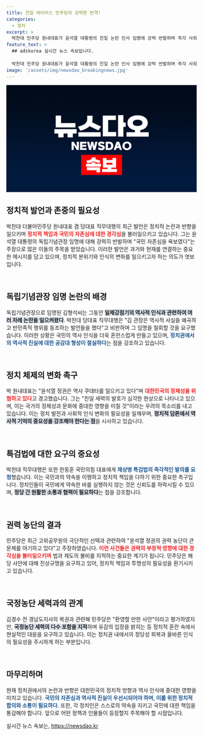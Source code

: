 ```yaml
---
title: 친일 바이러스 민주당의 강력한 반격!
categories:
  - 정치
excerpt: >
  박찬대 민주당 원내대표가 윤석열 대통령의 친일 논란 인사 임명에 강력 반발하며 즉각 사죄를 요구했다. 그는 정권의 역사 왜곡과 권력 농단을 비판하며, 당내 특검법 발의를 촉구하는 등 강경한 입장을 내세웠다.
feature_text: >
  ## adskorea 실시간 뉴스 속보입니다.

  박찬대 민주당 원내대표가 윤석열 대통령의 친일 논란 인사 임명에 강력 반발하며 즉각 사죄를 요구했다. 그는 정권의 역사 왜곡과 권력 농단을 비판하며, 당내 특검법 발의를 촉구하는 등 강경한 입장을 내세웠다.
image: '/assets/img/newsdao_breakingnews.jpg'
---
```


<p><img src="/assets/img/newsdao_breakingnews.jpg" alt="adskorea 속보" /></p>

<h2 data-ke-size="size26">정치적 발언과 존중의 필요성</h2>

<p data-ke-size="size16">박찬대 더불어민주당 원내대표 겸 당대표 직무대행의 최근 발언은 정치적 논란과 반향을 일으키며 <b><span style="color: #ee2323;">정치적 책임과 국민의 자존심에 대한 경각심</span></b>을 불러일으키고 있습니다. 그는 윤석열 대통령의 독립기념관장 임명에 대해 강력히 반발하며 "국민 자존심을 욕보였다"는 주장으로 많은 이들의 주목을 받았습니다. 이러한 발언은 과거와 현재를 연결하는 중요한 메시지를 담고 있으며, 정치적 분위기와 인식의 변화를 일으키고자 하는 의도가 엿보입니다.</p>

<p data-ke-size="size16">&nbsp;</p>

<h2 data-ke-size="size26">독립기념관장 임명 논란의 배경</h2>

<p data-ke-size="size16">독립기념관장으로 임명된 김형석씨는 그동안 <b><span style="background-color: #21538527;">일제강점기의 역사적 인식과 관련하여 여러 차례 논란을 일으켜왔다</span></b>. 박찬대 당대표 직무대행은 "김 관장은 역사적 사실을 왜곡하고 반민족적 행위를 동조하는 발언들을 했다"고 비판하며 그 임명을 철회할 것을 요구했습니다. 이러한 상황은 국민의 역사 인식을 더욱 혼란스럽게 만들고 있으며, <b><span style="color: #1a5490;">정치권에서의 역사적 진실에 대한 공감대 형성이 절실하다</span></b>는 점을 강조하고 있습니다.</p>

<p data-ke-size="size16">&nbsp;</p>

<h2 data-ke-size="size26">정치 체제의 변화 촉구</h2>

<p data-ke-size="size16">박 원내대표는 "윤석열 정권은 역사 쿠데타를 일으키고 있다"며 <b><span style="color: #ee2323;">대한민국의 정체성을 위협하고 있다</span></b>고 경고했습니다. 그는 "친일 세력의 발호가 심각한 현상으로 나타나고 있으며, 이는 국가의 정체성과 문화에 중대한 영향을 미칠 것"이라는 우려의 목소리를 내고 있습니다. 이는 정치 발전과 사회적 인식 변화의 필요성을 일깨우며, <b><span style="background-color: #21538527;">정치적 담론에서 역사적 기억의 중요성을 강조해야 한다는 점</span></b>을 시사하고 있습니다.</p>

<p data-ke-size="size16">&nbsp;</p>

<h2 data-ke-size="size26">특검법에 대한 요구의 중요성</h2>

<p data-ke-size="size16">박찬대 직무대행은 또한 한동훈 국민의힘 대표에게 <b><span style="color: #1a5490;">채상병 특검법의 즉각적인 발의를 요청</span></b>했습니다. 이는 국민과의 약속을 이행하고 정치적 책임을 다하기 위한 중요한 촉구입니다. 정치인들이 국민에게 약속한 바를 실행하지 않는 것은 신뢰도를 하락시킬 수 있으며, <b><span style="background-color: #21538527;">정당 간 원활한 소통과 협력이 필요하다</span></b>는 점을 강조합니다.</p>

<p data-ke-size="size16">&nbsp;</p>

<h2 data-ke-size="size26">권력 농단의 결과</h2>

<p data-ke-size="size16">민주당은 최근 고위공무원의 극단적인 선택과 관련하여 "윤석열 정권의 권력 농단이 큰 문제를 야기하고 있다"고 주장하였습니다. <b><span style="color: #ee2323;">이런 사건들은 권력의 부정적 영향에 대한 경각심을 불러일으키며</span></b> 법과 제도의 불비를 지적하는 중요한 계기가 됩니다. 민주당은 해당 사안에 대해 진상규명을 요구하고 있어, 정치적 책임과 투명성의 필요성을 환기시키고 있습니다.</p>

<p data-ke-size="size16">&nbsp;</p>

<h2 data-ke-size="size26">국정농단 세력과의 관계</h2>

<p data-ke-size="size16">김경수 전 경남도지사의 복권과 관련해 민주당은 "환영할 만한 사안"이라고 평가하였지만, <b><span style="background-color: #21538527;">국정농단 세력의 다수 포함을 지적</span></b>하며 유감의 입장을 밝히는 등 정치적 혼란 속에서 현실적인 대응을 요구하고 있습니다. 이는 정치권 내에서의 정당성 회복과 올바른 인식의 필요성을 주시하게 하는 부분입니다.</p>

<p data-ke-size="size16">&nbsp;</p>

<h2 data-ke-size="size26">마무리하며</h2>

<p data-ke-size="size16">현재 정치권에서의 논란과 반향은 대한민국의 정치적 방향과 역사 인식에 중대한 영향을 미치고 있습니다. <b><span style="color: #1a5490;">국민의 자존심과 역사적 진실이 우선시되어야 하며, 이를 위한 정치적 합의와 소통이 필요하다</span></b>. 또한, 각 정치인은 스스로의 약속을 지키고 국민에 대한 책임을 통감해야 합니다. 앞으로 어떤 정책과 인물들이 등장할지 주목해야 할 시점입니다.</p>
실시간 뉴스 속보는, <a href="https://newsdao.kr" rel="dofollow">https://newsdao.kr</a>


